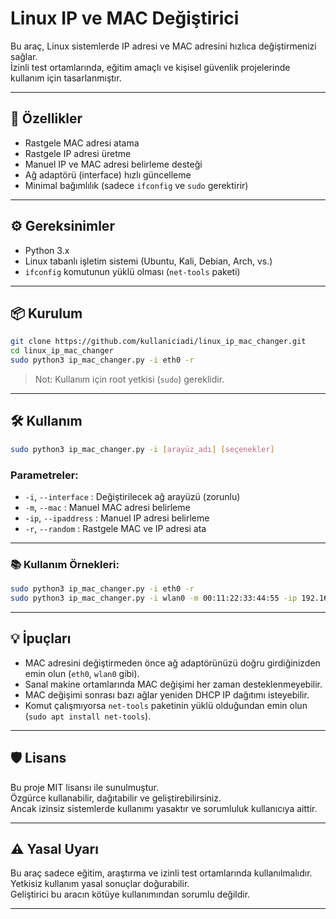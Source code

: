 # Linux IP ve MAC Değiştirici

Bu araç, Linux sistemlerde IP adresi ve MAC adresini hızlıca değiştirmenizi sağlar.  
İzinli test ortamlarında, eğitim amaçlı ve kişisel güvenlik projelerinde kullanım için tasarlanmıştır.

---

## 🚀 Özellikler
- Rastgele MAC adresi atama
- Rastgele IP adresi üretme
- Manuel IP ve MAC adresi belirleme desteği
- Ağ adaptörü (interface) hızlı güncelleme
- Minimal bağımlılık (sadece `ifconfig` ve `sudo` gerektirir)

---

## ⚙️ Gereksinimler
- Python 3.x
- Linux tabanlı işletim sistemi (Ubuntu, Kali, Debian, Arch, vs.)
- `ifconfig` komutunun yüklü olması (`net-tools` paketi)

---

## 📦 Kurulum

```bash
git clone https://github.com/kullaniciadi/linux_ip_mac_changer.git
cd linux_ip_mac_changer
sudo python3 ip_mac_changer.py -i eth0 -r
```

> Not: Kullanım için root yetkisi (`sudo`) gereklidir.

---

## 🛠️ Kullanım

```bash
sudo python3 ip_mac_changer.py -i [arayüz_adı] [seçenekler]
```

### Parametreler:
- `-i`, `--interface` : Değiştirilecek ağ arayüzü (zorunlu)
- `-m`, `--mac` : Manuel MAC adresi belirleme
- `-ip`, `--ipaddress` : Manuel IP adresi belirleme
- `-r`, `--random` : Rastgele MAC ve IP adresi ata

---

### 📚 Kullanım Örnekleri:

```bash
sudo python3 ip_mac_changer.py -i eth0 -r
sudo python3 ip_mac_changer.py -i wlan0 -m 00:11:22:33:44:55 -ip 192.168.1.66
```

---

## 💡 İpuçları
- MAC adresini değiştirmeden önce ağ adaptörünüzü doğru girdiğinizden emin olun (`eth0`, `wlan0` gibi).
- Sanal makine ortamlarında MAC değişimi her zaman desteklenmeyebilir.
- MAC değişimi sonrası bazı ağlar yeniden DHCP IP dağıtımı isteyebilir.
- Komut çalışmıyorsa `net-tools` paketinin yüklü olduğundan emin olun (`sudo apt install net-tools`).

---

## 🛡️ Lisans

Bu proje MIT lisansı ile sunulmuştur.  
Özgürce kullanabilir, dağıtabilir ve geliştirebilirsiniz.  
Ancak izinsiz sistemlerde kullanımı yasaktır ve sorumluluk kullanıcıya aittir.

---

## ⚠️ Yasal Uyarı
Bu araç sadece eğitim, araştırma ve izinli test ortamlarında kullanılmalıdır.  
Yetkisiz kullanım yasal sonuçlar doğurabilir.  
Geliştirici bu aracın kötüye kullanımından sorumlu değildir.

---
